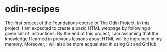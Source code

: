# odin-recipes

The first project of the Foundations course of The Odin Project.
In this project, I am expected to create a basic HTML webpage by following a given set of instructions.
By the end of this project, I am assuming that the knowledge I learned in previous lessons about HTML will be ingrained in my memory. Moreover, I will also be more acquainted in using Git and GitHub.